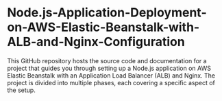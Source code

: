 # Node.js-Application-Deployment-on-AWS-Elastic-Beanstalk-with-ALB-and-Nginx-Configuration
This GitHub repository hosts the source code and documentation for a project that guides you through setting up a Node.js application on AWS Elastic Beanstalk with an Application Load Balancer (ALB) and Nginx. The project is divided into multiple phases, each covering a specific aspect of the setup.
